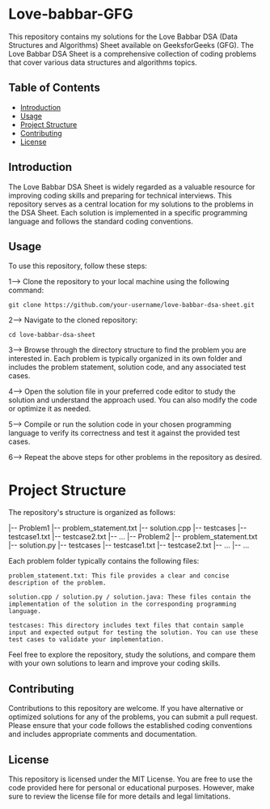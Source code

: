 # Love-babbar-GFG
This repository contains my solutions for the Love Babbar DSA (Data Structures and Algorithms) Sheet available on GeeksforGeeks (GFG). The Love Babbar DSA Sheet is a comprehensive collection of coding problems that cover various data structures and algorithms topics.

## Table of Contents

- [Introduction](#introduction)
- [Usage](#usage)
- [Project Structure](#project-structure)
- [Contributing](#contributing)
- [License](#license)

## Introduction

The Love Babbar DSA Sheet is widely regarded as a valuable resource for improving coding skills and preparing for technical interviews. This repository serves as a central location for my solutions to the problems in the DSA Sheet. Each solution is implemented in a specific programming language and follows the standard coding conventions.

## Usage

To use this repository, follow these steps:

1--> Clone the repository to your local machine using the following command:


    git clone https://github.com/your-username/love-babbar-dsa-sheet.git

2--> Navigate to the cloned repository:

    cd love-babbar-dsa-sheet

3--> Browse through the directory structure to find the problem you are interested in. Each problem is typically organized in its own folder and includes the problem statement, solution code, and any associated test cases.

4--> Open the solution file in your preferred code editor to study the solution and understand the approach used. You can also modify the code or optimize it as needed.

5--> Compile or run the solution code in your chosen programming language to verify its correctness and test it against the provided test cases.

6--> Repeat the above steps for other problems in the repository as desired.

# Project Structure

The repository's structure is organized as follows:

|-- Problem1
    |-- problem_statement.txt
    |-- solution.cpp
    |-- testcases
        |-- testcase1.txt
        |-- testcase2.txt
        |-- ...
|-- Problem2
    |-- problem_statement.txt
    |-- solution.py
    |-- testcases
        |-- testcase1.txt
        |-- testcase2.txt
        |-- ...
|-- ...

Each problem folder typically contains the following files:

    problem_statement.txt: This file provides a clear and concise description of the problem.

    solution.cpp / solution.py / solution.java: These files contain the implementation of the solution in the corresponding programming language.

    testcases: This directory includes text files that contain sample input and expected output for testing the solution. You can use these test cases to validate your implementation.

Feel free to explore the repository, study the solutions, and compare them with your own solutions to learn and improve your coding skills.

## Contributing

Contributions to this repository are welcome. If you have alternative or optimized solutions for any of the problems, you can submit a pull request. Please ensure that your code follows the established coding conventions and includes appropriate comments and documentation.

## License

This repository is licensed under the MIT License. You are free to use the code provided here for personal or educational purposes. However, make sure to review the license file for more details and legal limitations.
